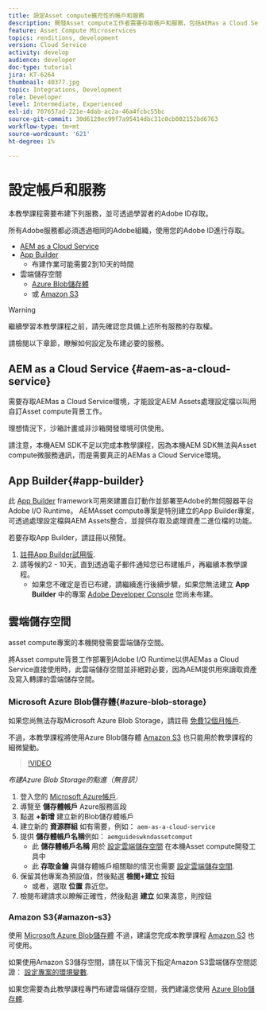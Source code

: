 ```yaml
---
title: 設定Asset compute擴充性的帳戶和服務
description: 開發Asset compute工作者需要存取帳戶和服務，包括AEMas a Cloud Service、App Builder，以及Microsoft或Amazon提供的雲端儲存空間。
feature: Asset Compute Microservices
topics: renditions, development
version: Cloud Service
activity: develop
audience: developer
doc-type: tutorial
jira: KT-6264
thumbnail: 40377.jpg
topic: Integrations, Development
role: Developer
level: Intermediate, Experienced
exl-id: 707657ad-221e-4dab-ac2a-46a4fcbc55bc
source-git-commit: 30d6120ec99f7a95414dbc31c0cb002152bd6763
workflow-type: tm+mt
source-wordcount: '621'
ht-degree: 1%

---
```


# 設定帳戶和服務

本教學課程需要布建下列服務，並可透過學習者的Adobe ID存取。

所有Adobe服務都必須透過相同的Adobe組織，使用您的Adobe ID進行存取。

+ [AEM as a Cloud Service ](#aem-as-a-cloud-service)
+ [App Builder](#app-builder)
   + 布建作業可能需要2到10天的時間
+ 雲端儲存空間
   + [Azure Blob儲存體](https://azure.microsoft.com/en-us/services/storage/blobs/)
   + 或 [Amazon S3](https://aws.amazon.com/s3/?did=ft_card&amp;trk=ft_card)

>[!WARNING]
>
>繼續學習本教學課程之前，請先確認您具備上述所有服務的存取權。
> 
> 請檢閱以下章節，瞭解如何設定及布建必要的服務。

## AEM as a Cloud Service {#aem-as-a-cloud-service}

需要存取AEMas a Cloud Service環境，才能設定AEM Assets處理設定檔以叫用自訂Asset compute背景工作。

理想情況下，沙箱計畫或非沙箱開發環境可供使用。

請注意，本機AEM SDK不足以完成本教學課程，因為本機AEM SDK無法與Asset compute微服務通訊，而是需要真正的AEMas a Cloud Service環境。

## App Builder{#app-builder}

此 [App Builder](https://developer.adobe.com/app-builder/) framework可用來建置自訂動作並部署至Adobe的無伺服器平台Adobe I/O Runtime。 AEMAsset compute專案是特別建立的App Builder專案，可透過處理設定檔與AEM Assets整合，並提供存取及處理資產二進位檔的功能。

若要存取App Builder，請註冊以預覽。

1. [註冊App Builder試用版](https://developer.adobe.com/app-builder/trial/).
1. 請等候約2 - 10天，直到透過電子郵件通知您已布建帳戶，再繼續本教學課程。
   + 如果您不確定是否已布建，請繼續進行後續步驟，如果您無法建立 __App Builder__ 中的專案 [Adobe Developer Console](https://developer.adobe.com/console/) 您尚未布建。

## 雲端儲存空間

asset compute專案的本機開發需要雲端儲存空間。

將Asset compute背景工作部署到Adobe I/O Runtime以供AEMas a Cloud Service直接使用時，此雲端儲存空間並非絕對必要，因為AEM提供用來讀取資產及寫入轉譯的雲端儲存空間。

### Microsoft Azure Blob儲存體{#azure-blob-storage}

如果您尚無法存取Microsoft Azure Blob Storage，請註冊 [免費12個月帳戶](https://azure.microsoft.com/en-us/free/).

不過，本教學課程將使用Azure Blob儲存體 [Amazon S3](#amazon-s3) 也只能用於教學課程的細微變動。

>[!VIDEO](https://video.tv.adobe.com/v/40377?quality=12&learn=on)

_布建Azure Blob Storage的點進（無音訊）_

1. 登入您的 [Microsoft Azure帳戶](https://azure.microsoft.com/en-us/account/).
1. 導覽至 __儲存體帳戶__ Azure服務區段
1. 點選 __+新增__ 建立新的Blob儲存體帳戶
1. 建立新的 __資源群組__ 如有需要，例如： `aem-as-a-cloud-service`
1. 提供 __儲存體帳戶名稱__&#x200B;例如： `aemguideswkndassetcomput`
   + 此 __儲存體帳戶名稱__  用於 [設定雲端儲存空間](../develop/environment-variables.md) 在本機Asset compute開發工具中
   + 此 __存取金鑰__ 與儲存體帳戶相關聯的情況也需要 [設定雲端儲存空間](../develop/environment-variables.md).
1. 保留其他專案為預設值，然後點選 __檢閱+建立__ 按鈕
   + 或者，選取 __位置__ 靠近您。
1. 檢閱布建請求以瞭解正確性，然後點選 __建立__ 如果滿意，則按鈕

### Amazon S3{#amazon-s3}

使用 [Microsoft Azure Blob儲存體](#azure-blob-storage) 不過，建議您完成本教學課程 [Amazon S3](https://aws.amazon.com/s3/?did=ft_card&amp;trk=ft_card) 也可使用。

如果使用Amazon S3儲存空間，請在以下情況下指定Amazon S3雲端儲存空間認證： [設定專案的環境變數](../develop/environment-variables.md#amazon-s3).

如果您需要為此教學課程專門布建雲端儲存空間，我們建議您使用 [Azure Blob儲存體](#azure-blob-storage).
